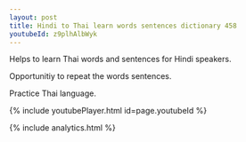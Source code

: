 ```yaml
---
layout: post
title: Hindi to Thai learn words sentences dictionary 458 
youtubeId: z9plhAlbWyk
---
```

 
 
Helps to learn Thai words and sentences for Hindi speakers.

Opportunitiy to repeat the words sentences. 

Practice Thai language. 
 
{% include youtubePlayer.html id=page.youtubeId %}
 
 
{% include analytics.html %}